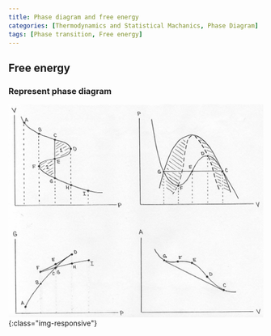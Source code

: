 ```yaml
---
title: Phase diagram and free energy
categories: [Thermodynamics and Statistical Machanics, Phase Diagram]
tags: [Phase transition, Free energy]
---
```


## Free energy

### Represent phase diagram

![Phase Diagram](/img/free_energy/phase_transition.png){:class="img-responsive"}

